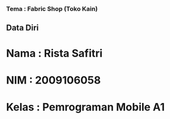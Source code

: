 ### Tema : Fabric Shop (Toko Kain)

## Data Diri

# Nama  : Rista Safitri

# NIM   : 2009106058

# Kelas : Pemrograman Mobile A1
